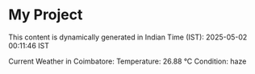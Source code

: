 # My Project

This content is dynamically generated in Indian Time (IST): 2025-05-02 00:11:46 IST


Current Weather in Coimbatore:
Temperature: 26.88 °C
Condition: haze
